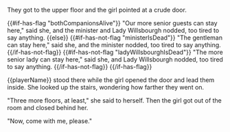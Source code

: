 They got to the upper floor and the girl pointed at a crude door.

{{#if-has-flag "bothCompanionsAlive"}}
"Our more senior guests can stay here," said she, and the minister and Lady Willsbourgh nodded, too tired to say anything.
{{else}}
{{#if-has-not-flag "ministerIsDead"}}
"The gentleman can stay here," said she, and the minister nodded, too tired to say anything.
{{/if-has-not-flag}}
{{#if-has-not-flag "ladyWillsbourghIsDead"}}
"The more senior lady can stay here," said she, and Lady Willsbourgh nodded, too tired to say anything.
{{/if-has-not-flag}}
{{/if-has-flag}}

{{playerName}} stood there while the girl opened the door and lead them inside. She looked up the stairs, wondering how farther they went on.

"Three more floors, at least," she said to herself. Then the girl got out of the room and closed behind her.

"Now, come with me, please."

